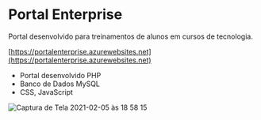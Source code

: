# Portal Enterprise
Portal desenvolvido para treinamentos de alunos em cursos de tecnologia.

[https://portalenterprise.azurewebsites.net](https://portalenterprise.azurewebsites.net)

- Portal desenvolvido PHP
- Banco de Dados MySQL
- CSS, JavaScript

![Captura de Tela 2021-02-05 às 18 58 15](https://user-images.githubusercontent.com/51893051/107096538-c11ee380-67e9-11eb-831d-659de0f421bf.png)

